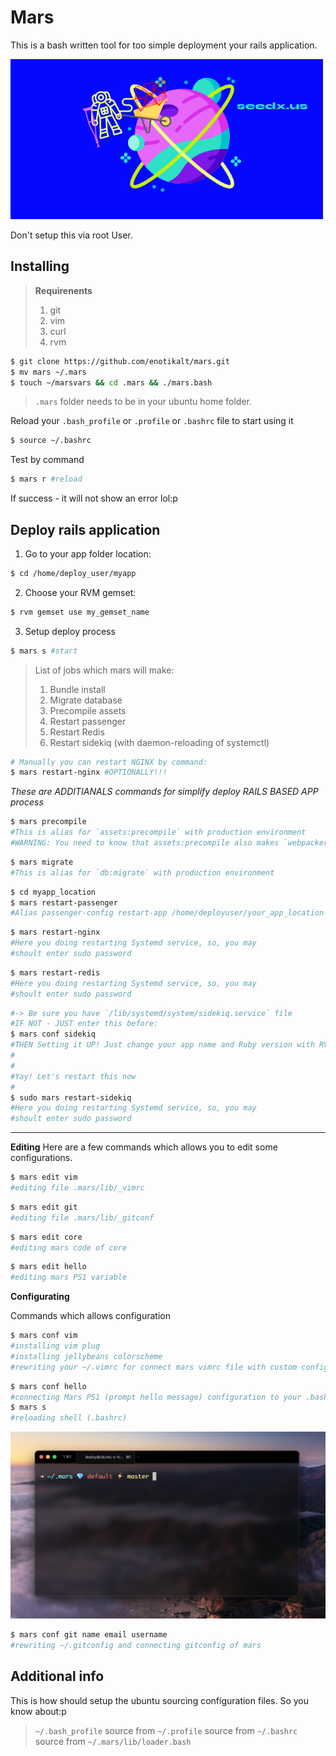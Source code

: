 # Mars
This is a bash written tool for too simple deployment your rails application.

![logo](https://github.com/seedx-inc/mars/blob/master/mars_logo.png?raw=true)

 Don't setup this via root User.
 
## Installing

> **Requirenents**
> 1. git
> 2. vim
> 3. curl
> 4. rvm

```bash
$ git clone https://github.com/enotikalt/mars.git
$ mv mars ~/.mars
$ touch ~/marsvars && cd .mars && ./mars.bash
```
> `.mars` folder needs to be in your ubuntu home folder.

Reload your `.bash_profile` or `.profile` or `.bashrc` file to start using it
```bash
$ source ~/.bashrc
```
Test by command
```bash
$ mars r #reload
```
If success - it will not show an error lol:p

## Deploy rails application

1. Go to your app folder location:
```bash
$ cd /home/deploy_user/myapp
```

2. Choose your RVM gemset:
```bash
$ rvm gemset use my_gemset_name
```
3. Setup deploy process

```bash
$ mars s #start
```
> List of jobs which mars will make:
> 1. Bundle install
> 2. Migrate database
> 3. Precompile assets
> 4. Restart passenger
> 5. Restart Redis 
> 6. Restart sidekiq (with daemon-reloading of systemctl)

```bash
# Manually you can restart NGINX by command:
$ mars restart-nginx #OPTIONALLY!!! 
```

_These are ADDITIANALS commands for simplify deploy RAILS BASED APP process_
```bash
$ mars precompile
#This is alias for `assets:precompile` with production environment 
#WARNING: You need to know that assets:precompile also makes `webpacker:compile` even if you don't using sprockets gem!
```

```bash
$ mars migrate
#This is alias for `db:migrate` with production environment
```

```bash
$ cd myapp_location
$ mars restart-passenger
#Alias passenger-config restart-app /home/deployuser/your_app_location
```

```bash
$ mars restart-nginx
#Here you doing restarting Systemd service, so, you may
#shoult enter sudo password
```

```bash
$ mars restart-redis
#Here you doing restarting Systemd service, so, you may
#shoult enter sudo password
```

```bash
#-> Be sure you have `/lib/systemd/system/sidekiq.service` file
#IF NOT - JUST enter this before:
$ mars conf sidekiq
#THEN Setting it UP! Just change your app name and Ruby version with RVM gemset inside `sidekiq.service` file.
#
#
#Yay! Let's restart this now
# 
$ sudo mars restart-sidekiq
#Here you doing restarting Systemd service, so, you may
#shoult enter sudo password
```

----------------------------------------------------------

**Editing**
Here are a few commands which allows you to edit some configurations.

```bash
$ mars edit vim
#editing file .mars/lib/_vimrc
```

```bash
$ mars edit git
#editing file .mars/lib/_gitconf
```

```bash
$ mars edit core
#editing mars code of core
```

```bash
$ mars edit hello
#editing mars PS1 variable
```

**Configurating**

Commands which allows configuration

```bash
$ mars conf vim
#installing vim plug
#installing jellybeans colorscheme
#rewriting your ~/.vimrc for connect mars vimrc file with custom configuration
```

```bash
$ mars conf hello
#connecting Mars PS1 (prompt hello message) configuration to your .bashrc 
$ mars s
#reloading shell (.bashrc)
```
![bash prompt](https://github.com/SeedX-Inc/mars/blob/master/Screenshot%202021-07-06%20at%2000.01.53.png?raw=true)


```bash
$ mars conf git name email username
#rewriting ~/.gitconfig and connecting gitconfig of mars
```


## Additional info

This is how should setup the ubuntu sourcing configuration files.
So you know about:p


> `~/.bash_profile` source from `~/.profile` source from `~/.bashrc` source from `~/.mars/lib/loader.bash`

